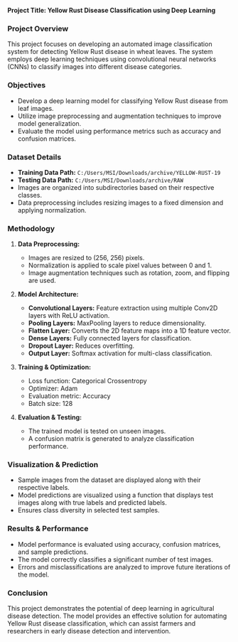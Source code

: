 **Project Title: Yellow Rust Disease Classification using Deep Learning**

### **Project Overview**
This project focuses on developing an automated image classification system for detecting Yellow Rust disease in wheat leaves. The system employs deep learning techniques using convolutional neural networks (CNNs) to classify images into different disease categories.

### **Objectives**
- Develop a deep learning model for classifying Yellow Rust disease from leaf images.
- Utilize image preprocessing and augmentation techniques to improve model generalization.
- Evaluate the model using performance metrics such as accuracy and confusion matrices.

### **Dataset Details**
- **Training Data Path:** `C:/Users/MSI/Downloads/archive/YELLOW-RUST-19`
- **Testing Data Path:** `C:/Users/MSI/Downloads/archive/RAW`
- Images are organized into subdirectories based on their respective classes.
- Data preprocessing includes resizing images to a fixed dimension and applying normalization.

### **Methodology**
1. **Data Preprocessing:**
   - Images are resized to (256, 256) pixels.
   - Normalization is applied to scale pixel values between 0 and 1.
   - Image augmentation techniques such as rotation, zoom, and flipping are used.

2. **Model Architecture:**
   - **Convolutional Layers:** Feature extraction using multiple Conv2D layers with ReLU activation.
   - **Pooling Layers:** MaxPooling layers to reduce dimensionality.
   - **Flatten Layer:** Converts the 2D feature maps into a 1D feature vector.
   - **Dense Layers:** Fully connected layers for classification.
   - **Dropout Layer:** Reduces overfitting.
   - **Output Layer:** Softmax activation for multi-class classification.

3. **Training & Optimization:**
   - Loss function: Categorical Crossentropy
   - Optimizer: Adam
   - Evaluation metric: Accuracy
   - Batch size: 128

4. **Evaluation & Testing:**
   - The trained model is tested on unseen images.
   - A confusion matrix is generated to analyze classification performance.
   
### **Visualization & Prediction**
- Sample images from the dataset are displayed along with their respective labels.
- Model predictions are visualized using a function that displays test images along with true labels and predicted labels.
- Ensures class diversity in selected test samples.

### **Results & Performance**
- Model performance is evaluated using accuracy, confusion matrices, and sample predictions.
- The model correctly classifies a significant number of test images.
- Errors and misclassifications are analyzed to improve future iterations of the model.

### **Conclusion**
This project demonstrates the potential of deep learning in agricultural disease detection. The model provides an effective solution for automating Yellow Rust disease classification, which can assist farmers and researchers in early disease detection and intervention.
